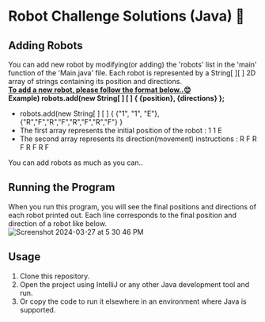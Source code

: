 # Robot Challenge Solutions (Java) 🤖

## Adding Robots
You can add new robot by modifying(or adding) the 'robots' list in the 'main' function of the 'Main.java' file.
Each robot is represented by a String[ ][ ] 2D array of strings containing its position and directions.
<br/>
<b><u>To add a new robot, please follow the format below..😊</u></b>
<br/>
<b>Example) robots.add(new String[ ] [ ] { {position}, {directions} };</b> <br/>
- robots.add(new String[ ] [ ] { {"1", "1", "E"}, {"R","F","R","F","R","F","R","F"} }<br/>
- The first array represents the initial position of the robot : 1 1 E  <br/>
- The second array represents its direction(movement) instructions : R F R F R F R F <br/>

You can add robots as much as you can..

## Running the Program
When you run this program, you will see the final positions and directions of each robot printed out.
Each line corresponds to the final position and direction of a robot like below.<br/>
![Screenshot 2024-03-27 at 5 30 46 PM](https://github.com/skgus5598/CodingChallenge_RB/assets/78111263/653753af-93fc-4d36-ac11-43718340b6fa)

## Usage
1. Clone this repository.
2. Open the project using IntelliJ or any other Java development tool and run.
3. Or copy the code to run it elsewhere in an environment where Java is supported.

